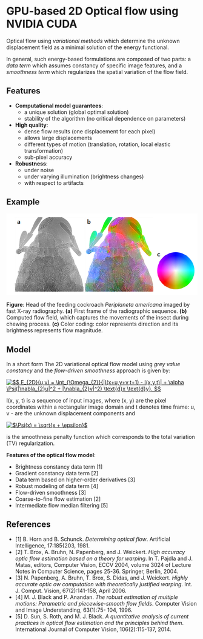# GPU-based 2D Optical flow using NVIDIA CUDA

Optical flow using *variational methods* which determine the unknown displacement field as a minimal solution
of the energy functional. 

In general, such energy-based formulations are composed of two
parts: a *data term* which assumes constancy of specific image features, and a *smoothness term* which regularizes the spatial variation of the flow field.

## Features

* **Computational model guarantees**:
   * a unique solution (global optimal solution)
   * stability of the algorithm (no critical dependence on parameters)
* **High quality**:
   * dense flow results (one displacement for each pixel)
   * allows large displacements
   * different types of motion (translation, rotation, local elastic transformation)
   * sub-pixel accuracy
* **Robustness**:
   * under noise
   * under varying illumination (brightness changes) 
   * with respect to artifacts

## Example

![alt text](https://github.com/axruff/cuda-flow2d/raw/master/examples/insect.png "Moving insect")

**Figure**: Head of the feeding cockroach *Periplaneta americana* imaged by fast X-ray radiography. **(a)** First frame of the radiographic sequence. **(b)** Computed flow field, which captures the movements of the insect during chewing process. **(c)** Color coding: color represents direction and its brightness represents flow magnitude.

## Model


In a short form The 2D variational optical flow model using *grey value constancy* and the *flow-driven smoothness* approach is given by:

<a href="https://www.codecogs.com/eqnedit.php?latex=$$&space;E_{2D}(u,v)&space;=&space;\int_{\Omega_{2}}{|I(x&plus;u,y&plus;v,t&plus;1)&space;-&space;I(x,y,t)|&space;&plus;&space;\alpha&space;\Psi(|\nabla_{2}u|^2&space;&plus;&space;|\nabla_{2}v|^2)&space;\text{d}x&space;\text{d}y}.&space;$$" target="_blank"><img src="https://latex.codecogs.com/gif.latex?$$&space;E_{2D}(u,v)&space;=&space;\int_{\Omega_{2}}{|I(x&plus;u,y&plus;v,t&plus;1)&space;-&space;I(x,y,t)|&space;&plus;&space;\alpha&space;\Psi(|\nabla_{2}u|^2&space;&plus;&space;|\nabla_{2}v|^2)&space;\text{d}x&space;\text{d}y}.&space;$$" title="$$ E_{2D}(u,v) = \int_{\Omega_{2}}{|I(x+u,y+v,t+1) - I(x,y,t)| + \alpha \Psi(|\nabla_{2}u|^2 + |\nabla_{2}v|^2) \text{d}x \text{d}y}. $$" /></a>

I(x, y, t) is a sequence of input images, where (x, y) are the pixel coordinates within a rectangular image domain
and t denotes time frame: u, v - are the unknown displacement components and 

<a href="https://www.codecogs.com/eqnedit.php?latex=$\Psi(x)&space;=&space;\sqrt{x&space;&plus;&space;\epsilon}$" target="_blank"><img src="https://latex.codecogs.com/gif.latex?$\Psi(x)&space;=&space;\sqrt{x&space;&plus;&space;\epsilon}$" title="$\Psi(x) = \sqrt{x + \epsilon}$" /></a>

is the smoothness penalty function which corresponds to the total variation (TV) regularization.


**Features of the optical flow model**:
* Brightness constancy data term [1]
* Gradient constancy data term [2]
* Data term based on higher-order derivatives [3]
* Robust modeling of data term [4]
* Flow-driven smoothness [3]
* Coarse-to-fine flow estimation [2]
* Intermediate flow median filtering [5]
 
 
 ## References
 
* [1] B. Horn and B. Schunck. *Determining optical flow*. Artificial Intelligence, 17:185{203, 1981.
* [2] T. Brox, A. Bruhn, N. Papenberg, and J. Weickert. *High accuracy optic flow estimation based on a theory for warping*. In T. Pajdla and J. Matas, editors, Computer Vision, ECCV 2004, volume 3024 of Lecture Notes in Computer Science, pages 25-36. Springer, Berlin, 2004.
* [3] N. Papenberg, A. Bruhn, T. Brox, S. Didas, and J. Weickert. *Highly accurate optic ow computation with theoretically justified warping*. Int. J. Comput. Vision, 67(2):141-158, April 2006.
* [4] M. J. Black and P. Anandan. *The robust estimation of multiple motions: Parametric and piecewise-smooth flow fields*. Computer Vision and Image Understanding, 63(1):75- 104, 1996.
* [5] D. Sun, S. Roth, and M. J. Black. *A quantitative analysis of current practices in optical flow estimation and the principles behind them*. International Journal of Computer Vision, 106(2):115-137, 2014.
